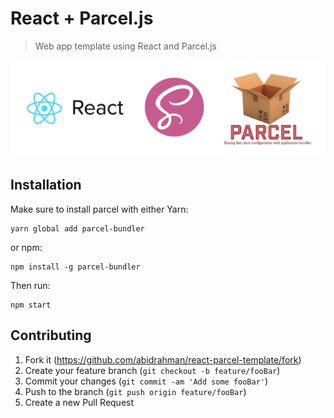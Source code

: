 # React + Parcel.js
> Web app template using React and Parcel.js

![](header.png)

## Installation

Make sure to install parcel with either Yarn:
```
yarn global add parcel-bundler
```
or npm:
```
npm install -g parcel-bundler
```

Then run:

```
npm start
```

## Contributing

1. Fork it (<https://github.com/abidrahman/react-parcel-template/fork>)
2. Create your feature branch (`git checkout -b feature/fooBar`)
3. Commit your changes (`git commit -am 'Add some fooBar'`)
4. Push to the branch (`git push origin feature/fooBar`)
5. Create a new Pull Request
